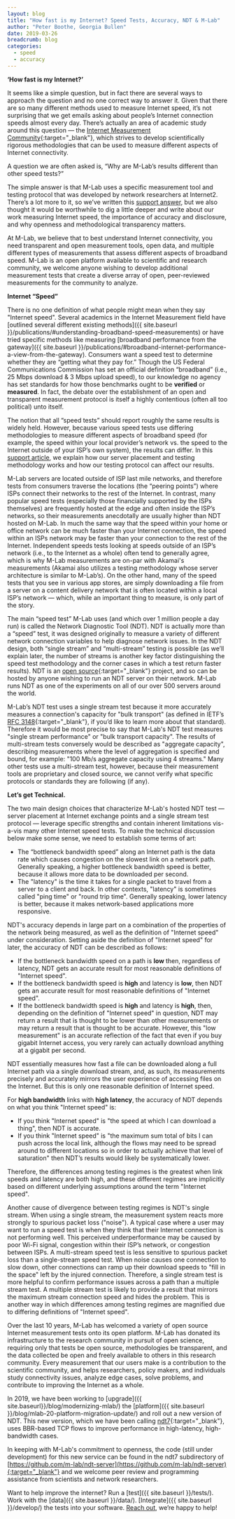 ```yaml
---
layout: blog
title: "How fast is my Internet? Speed Tests, Accuracy, NDT & M-Lab"
author: "Peter Boothe, Georgia Bullen"
date: 2019-03-26
breadcrumb: blog
categories:
  - speed
  - accuracy
---
```


**‘How fast is my Internet?’**

It seems like a simple question, but in fact there are several ways to approach the question and no one correct way to answer it. Given that there are so many different methods used to measure Internet speed, it’s not surprising that we get emails asking about people’s Internet connection speeds almost every day. There’s actually an area of academic study around this question — the [Internet Measurement Community](https://www.sigcomm.org/events/imc-conference){:target="_blank"}, which strives to develop scientifically rigorous methodologies that can be used to measure different aspects of Internet connectivity.<!--more-->

A question we are often asked is, “Why are M-Lab’s results different than other speed tests?”

The simple answer is that M-Lab uses a specific measurement tool and testing protocol that was developed by network researchers at Internet2. There’s a lot more to it, so we’ve written this [support answer](https://support.measurementlab.net/help/en-us/6-measurement-services/11-why-are-my-m-lab-results-different-from-other-speed-tests), but we also thought it would be worthwhile to dig a little deeper and write about our work measuring Internet speed, the importance of accuracy and disclosure, and why openness and methodological transparency matters.

At M-Lab, we believe that to best understand Internet connectivity, you need transparent and open measurement tools, open data, and multiple different types of measurements that assess different aspects of broadband speed. M-Lab is an open platform available to scientific and research community, we welcome anyone wishing to develop additional measurement tests that create a diverse array of open, peer-reviewed measurements for the community to analyze.

**Internet “Speed”**

There is no one definition of what people might mean when they say "Internet speed". Several academics in the Internet Measurement field have [outlined several different existing methods]({{ site.baseurl }}/publications/#understanding-broadband-speed-measurements) or have tried specific methods like measuring [broadband performance from the gateway]({{ site.baseurl }}/publications/#broadband-internet-performance-a-view-from-the-gateway).  Consumers want a speed test to determine whether they are “getting what they pay for.” Though the US Federal Communications Commission has set an official definition  “broadband” (i.e., 25 Mbps download & 3 Mbps upload speed), to our knowledge no agency has set standards for how those benchmarks ought to be **verified** or **measured**. In fact, the debate over the establishment of an open and transparent measurement protocol is itself a highly contentious (often all too political) unto itself.

The notion that all “speed tests” should report roughly the same results is widely held. However, because various speed tests use differing methodologies to measure different aspects of broadband speed (for example, the speed within your local provider’s network vs. the speed to the Internet outside of your ISP’s own system), the results can differ. In this [support article](https://support.measurementlab.net/help/en-us/6-measurement-services/11-why-are-my-m-lab-results-different-from-other-speed-tests), we explain how our server placement and testing methodology works and how our testing protocol can affect our results.

M-Lab servers are located outside of ISP last mile networks, and therefore tests from consumers traverse the locations (the “peering points”) where ISPs connect their networks to the rest of the Internet. In contrast, many popular speed tests (especially those financially supported by the ISPs themselves) are frequently hosted at the edge and often inside the ISP’s networks, so their measurements anecdotally are usually higher than NDT hosted on M-Lab. In much the same way that the speed within your home or office network can be much faster than your Internet connection, the speed within an ISPs network may be faster than your connection to the rest of the Internet. Independent speeds tests looking at speeds outside of an ISP’s network (i.e., to the Internet as a whole) often tend to generally agree, which is why M-Lab measurements are on-par with Akamai's measurements (Akamai also utilizes a testing methodology whose server architecture is similar to M-Lab’s). On the other hand, many of the speed tests that you see in various app stores, are simply downloading a file from a server on a content delivery network that is often located within a local ISP’s network — which, while an important thing to measure, is only part of the story.

The main “speed test” M-Lab uses (and which over 1 million people a day run) is called the Network Diagnostic Tool (NDT). NDT is actually more than a “speed” test, it was designed originally to measure a variety of different network connection variables to help diagnose network issues. In the NDT design, both “single stream” and “multi-stream” testing is possible (as we’ll explain later, the number of streams is another key factor distinguishing the speed test methodology and the corner cases in which a test return faster results). NDT is an [open source](https://github.com/ndt-project/ndt){:target="_blank"} project, and so can be hosted by anyone wishing to run an NDT server on their network. M-Lab runs NDT as one of the experiments on all of our over 500 servers around the world.

M-Lab’s NDT test uses a single stream test because it more accurately measures a connection's capacity for "bulk transport" (as defined in IETF’s [RFC 3148](https://tools.ietf.org/html/rfc3148){:target="_blank"}, if you’d like to learn more about that standard). Therefore it would be most precise to say that M-Lab's NDT test measures "single stream performance" or "bulk transport capacity". The results of multi-stream tests conversely would be described as "aggregate capacity", describing measurements where the level of aggregation is specified and bound, for example: "100 Mb/s aggregate capacity using 4 streams." Many other tests use a multi-stream test, however, because their measurement tools are proprietary and closed source, we cannot verify what specific protocols or standards they are following (if any).

**Let’s get Technical.**

The two main design choices that characterize M-Lab's hosted NDT test — server placement at Internet exchange points and a single stream test protocol — leverage specific strengths and contain inherent limitations vis-a-vis many other Internet speed tests. To make the technical discussion below make some sense, we need to establish some terms of art:

* The “bottleneck bandwidth speed” along an Internet path is the data rate which causes congestion on the slowest link on a network path. Generally speaking, a higher bottleneck bandwidth speed is better, because it allows more data to be downloaded per second.
* The "latency" is the time it takes for a single packet to travel from a server to a client and back. In other contexts, "latency" is sometimes called "ping time" or "round trip time". Generally speaking, lower latency is better, because it makes network-based applications more responsive.

NDT's accuracy depends in large part on a combination of the properties of the network being measured, as well as the definition of "Internet speed" under consideration. Setting aside the definition of "Internet speed" for later, the accuracy of NDT can be described as follows:

* If the bottleneck bandwidth speed on a path is **low** then, regardless of latency, NDT gets an accurate result for most reasonable definitions of "Internet speed".
* If the bottleneck bandwidth speed is **high** and latency is **low**, then NDT gets an accurate result for most reasonable definitions of "Internet speed".
* If the bottleneck bandwidth speed is **high** and latency is **high**, then, depending on the definition of "Internet speed" in question, NDT may return a result that is thought to be lower than other measurements or may return a result that is thought to be accurate. However, this "low measurement" is an accurate reflection of the fact that even if you buy gigabit Internet access, you very rarely can actually download anything at a gigabit per second.

NDT essentially measures how fast a file can be downloaded along a full Internet path via a single download stream, and, as such, its measurements precisely and accurately mirrors the user experience of accessing files on the Internet. But this is only one reasonable definition of Internet speed.

For **high bandwidth** links with **high latency**, the accuracy of NDT depends on what you think "Internet speed" is:

* If you think "Internet speed" is "the speed at which I can download a thing", then NDT is accurate.
* If you think "Internet speed" is "the maximum sum total of bits I can push across the local link, although the flows may need to be spread around to different locations so in order to actually achieve that level of saturation" then NDT’s results would likely be systematically lower.

Therefore, the differences among testing regimes is the greatest when link speeds and latency are both high, and these different regimes are implicitly based on different underlying assumptions around the term "Internet speed".

Another cause of divergence between testing regimes is NDT's single stream.  When using a single stream, the measurement system reacts more strongly to spurious packet loss ("noise"). A typical case where a user may want to run a speed test is when they think that their Internet connection is not performing well. This perceived underperformance may be caused by poor Wi-Fi signal, congestion within their ISP’s network, or congestion between ISPs. A multi-stream speed test is less sensitive to spurious packet loss than a single-stream speed test. When noise causes one connection to slow down, other connections can ramp up their download speeds to "fill in the space" left by the injured connection. Therefore, a single stream test is more helpful to confirm performance issues across a path than a multiple stream test. A multiple stream test is likely to provide a  result that mirrors the maximum stream connection speed and hides the problem. This is another way in which differences among testing regimes are magnified due to differing definitions of "Internet speed".

Over the last 10 years, M-Lab has welcomed a variety of open source Internet measurement tests onto its open platform. M-Lab has donated its infrastructure to the research community in pursuit of open science, requiring only that tests be open source, methodologies be transparent, and the data collected be open and freely available to others in this research community. Every measurement that our users make is a contribution to the scientific community, and helps researchers, policy makers, and individuals study connectivity issues, analyze edge cases, solve problems, and contribute to improving the Internet as a whole.

In 2019, we have been working to [upgrade]({{ site.baseurl}}/blog/modernizing-mlab/) the [platform]({{ site.baseurl }}/blog/mlab-20-platform-migration-update/) and roll out a new version of NDT. This new version, which we have been calling [ndt7](https://github.com/m-lab/ndt-server/tree/master/ndt7){:target="_blank"}, uses BBR-based TCP flows to improve performance in high-latency, high-bandwidth cases.

In keeping with M-Lab's commitment to openness, the code (still under development) for this new service can be found in the ndt7 subdirectory of [https://github.com/m-lab/ndt-server](https://github.com/m-lab/ndt-server){:target="_blank"} and we welcome peer review and programming assistance from scientists and network researchers.

Want to help improve the internet? Run a [test]({{ site.baseurl }}/tests/). Work with the [data]({{ site.baseurl }}/data/). [Integrate]({{ site.baseurl }}/develop/) the tests into your software. [Reach out](mailto:support@measurementlab.net), we’re happy to help!
